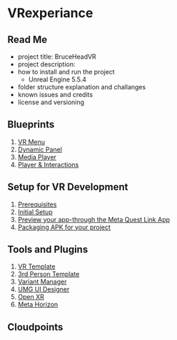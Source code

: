 # VRexperiance
 
## Read Me
- project title: BruceHeadVR
- project description: 
- how to install and run the project
	- Unreal Engine 5.5.4
- folder structure explanation and challanges
- known issues and credits
- license and versioning

## Blueprints
1. [VR Menu](https://github.com/fish8148/VRexperiance/wiki/Blueprints#vr-menu---in-game-menu-for-vr-game-modes)
2. [Dynamic Panel](https://github.com/fish8148/VRexperiance/wiki/Blueprints#dynamic-panel----panel-that-can-display-slides-of-content)
3. [Media Player](https://github.com/fish8148/VRexperiance/wiki/Blueprints#media-player---blueprints-that-enable-video--audio-playback)
4. [Player & Interactions](https://github.com/fish8148/VRexperiance/wiki/Blueprints#player--interactions---the-blueprints-that-enable-player-controls-and-interactions)

## Setup for VR Development
1. [Prerequisites](https://github.com/fish8148/VRexperiance/wiki/Setup-for-VR-Development-(Meta-Quest)#prerequisites)
2. [Initial Setup](https://github.com/fish8148/VRexperiance/wiki/Setup-for-VR-Development-(Meta-Quest)#initial-setup)
3. [Preview your app-through the Meta Quest Link App](https://github.com/fish8148/VRexperiance/wiki/Setup-for-VR-Development-(Meta-Quest)#preview-your-app-through-the-meta-quest-link-app)
4. [Packaging APK for your project](https://github.com/fish8148/VRexperiance/wiki/Setup-for-VR-Development-(Meta-Quest)#packaging-apk-for-your-project)

## Tools and Plugins
1. [VR Template](https://github.com/fish8148/VRexperiance/wiki/Tools-and-Plugins#vr-template)
2. [3rd Person Template](https://github.com/fish8148/VRexperiance/wiki/Tools-and-Plugins#3rd-person-template)
3. [Variant Manager](https://github.com/fish8148/VRexperiance/wiki/Tools-and-Plugins#variant-manager)
4. [UMG UI Designer](https://github.com/fish8148/VRexperiance/wiki/Tools-and-Plugins#umg-ui-designer)
5. [Open XR](https://github.com/fish8148/VRexperiance/wiki/Tools-and-Plugins#open-xr)
6. [Meta Horizon](https://github.com/fish8148/VRexperiance/wiki/Tools-and-Plugins#meta-horizon)

## Cloudpoints
